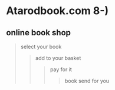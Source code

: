 # Atarodbook.com 8-)
## online book shop 

> select your book
>> add to your basket
>>> pay for it 
>>>> book send for you